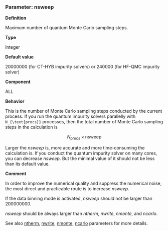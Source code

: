 ### Parameter: nsweep

**Definition**

Maximum number of quantum Monte Carlo sampling steps.

**Type**

Integer

**Default value**

20000000 (for CT-HYB impurity solvers) or 240000 (for HF-QMC impurity solver)

**Component**

ALL

**Behavior**

This is the number of Monte Carlo sampling steps conducted by the current process. If you run the quantum impurity solvers parallelly with ``N_{\text{procs}}`` processes, then the total number of Monte Carlo sampling steps in the calculation is 

```math
N_{\text{procs}} \times \text{nsweep}
```

Larger the *nsweep* is, more accurate and more time-consuming the calculation is. If you conduct the quantum impurity solver on many cores, you can decrease *nsweep*. But the minimal value of it should not be less than its default value. 

**Comment**

In order to improve the numerical quality and suppress the numerical noise, the most direct and practicable route is to increase *nsweep*.

If the data binning mode is activated, *nsweep* should not be larger than 200000000.

*nsweep* should be always larger than *ntherm*, *nwrite*, *nmonte*, and *ncarlo*.

See also [ntherm](p_ntherm.md), [nwrite](p_nwrite.md), [nmonte](p_nmonte.md), [ncarlo](p_ncarlo.md) parameters for more details.